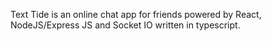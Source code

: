Text Tide is an online chat app for friends powered by React, NodeJS/Express JS and Socket IO written in typescript.

